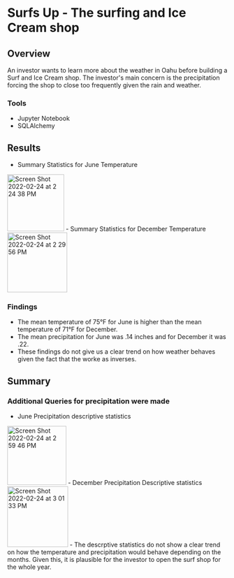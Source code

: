 # Surfs Up - The surfing and Ice Cream shop
## Overview
An investor wants to learn more about the weather in Oahu before building a Surf and Ice Cream shop. The investor's main concern is the precipitation forcing the shop to close too frequently given the rain and weather.
### Tools
- Jupyter Notebook
- SQLAlchemy

## Results
- Summary Statistics for June Temperature
<img width="130" alt="Screen Shot 2022-02-24 at 2 24 38 PM" src="https://user-images.githubusercontent.com/95834653/155601815-9e7f466a-eae4-4d15-add2-85fda44fca2e.png">
- Summary Statistics for December Temperature
<img width="137" alt="Screen Shot 2022-02-24 at 2 29 56 PM" src="https://user-images.githubusercontent.com/95834653/155602573-fc9d55f9-85c1-41c9-b18c-16487fadc693.png">

### Findings
- The mean temperature of 75°F for June is higher than the mean temperature of 71°F for December.
- The mean precipitation for June was .14 inches and for December it was .22.
- These findings do not give us a clear trend on how weather behaves given the fact that the worke as inverses.

## Summary
### Additional Queries for precipitation were made
- June Precipitation descriptive statistics
<img width="135" alt="Screen Shot 2022-02-24 at 2 59 46 PM" src="https://user-images.githubusercontent.com/95834653/155606734-5562877c-8c97-4b10-a175-09d463e5db1e.png">
- December Precipitation Descriptive statistics
<img width="139" alt="Screen Shot 2022-02-24 at 3 01 33 PM" src="https://user-images.githubusercontent.com/95834653/155607037-3774b58f-8734-462b-9e1a-afc382757784.png">
- The descrptive statistics do not show a clear trend on how the temperature and precipitation would behave depending on the months. Given this, it is plausible for the investor to open the surf shop for the whole year.



